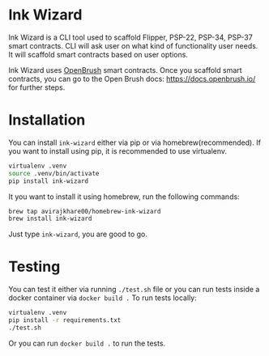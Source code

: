 # Ink Wizard

Ink Wizard is a CLI tool used to scaffold Flipper, PSP-22, PSP-34, PSP-37 smart contracts. CLI will ask user on what kind of functionality user needs. It will scaffold smart contracts based on user options.

Ink Wizard uses [OpenBrush](https://openbrush.io) smart contracts. Once you scaffold smart contracts, you can go to the Open Brush docs: https://docs.openbrush.io/ for further steps.


# Installation

You can install `ink-wizard` either via pip or via homebrew(recommended).
If you want to install using pip, it is recommended to use virtualenv.

```sh
virtualenv .venv
source .venv/bin/activate
pip install ink-wizard
```

It you want to install it using homebrew, run the following commands:

```sh
brew tap avirajkhare00/homebrew-ink-wizard
brew install ink-wizard
```

Just type `ink-wizard`, you are good to go.

# Testing

You can test it either via running `./test.sh` file or you can run tests inside a docker container via `docker build .`
To run tests locally:
```sh
virtualenv .venv
pip install -r requirements.txt
./test.sh
```

Or you can run `docker build .` to run the tests.
